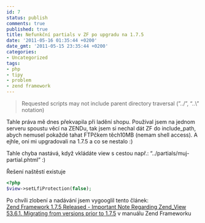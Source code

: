 ```yaml
---
id: 7
status: publish
comments: true
published: true
title: Nefunkční partials v ZF po upgradu na 1.7.5
date: '2011-05-16 01:35:44 +0200'
date_gmt: '2011-05-15 23:35:44 +0200'
categories:
- Uncategorized
tags:
- php
- tipy
- problem
- zend framework
---
```

> Requested scripts may not include parent directory traversal (”../”, “..\” notation)

Tahle práva mě dnes překvapila při ladění shopu. Používal jsem na  jednom serveru spoustu věcí na ZENDu, tak jsem si nechal dát ZF do  include_path, abych nemusel pokaždé tahat FTPčkem těch10MB (nemam shell  access). A ejhle, oni mi upgradovali na 1.7.5 a co se nestalo :)

Tahle chyba nastává, když vkládáte view s cestou např.: “../partials/muj-partial.phtml” :)

Řešení naštěstí existuje

```php
<?php
$view->setLfiProtection(false);
```

Po chvíli zlobení a nadávání jsem vygooglil tento článek:<br />
<a href="http://weierophinney.net/matthew/archives/206-Zend-Framework-1.7.5-Released-Important-Note-Regarding-Zend_View.html">Zend Framework 1.7.5 Released - Important Note Regarding Zend_View</a><br />
<a href="http://framework.zend.com/manual/en/zend.view.migration.html">53.6.1. Migrating from versions prior to 1.7.5</a> v manuálu Zend Frameworku

